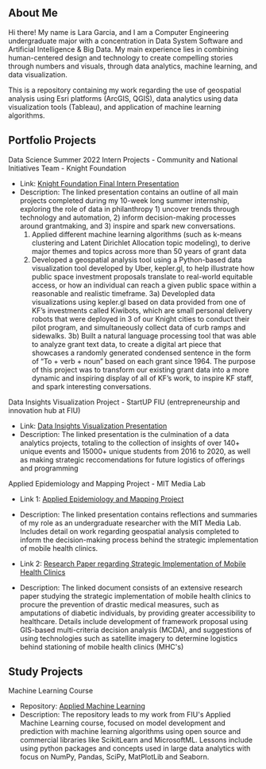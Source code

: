 ## About Me
Hi there! My name is Lara Garcia, and I am a Computer Engineering undergraduate major with a concentration in Data System Software and Artificial Intelligence & Big Data.
My main experience lies in combining human-centered design and technology to create compelling stories through numbers and visuals, through data analytics, machine learning, and data visualization.

This is a repository containing my work regarding the use of geospatial analysis using Esri platforms (ArcGIS, QGIS), data analytics using data visualization tools (Tableau), and application of machine learning algorithms.

## Portfolio Projects

Data Science Summer 2022 Intern Projects - Community and National Initiatives Team - Knight Foundation
- Link: [Knight Foundation Final Intern Presentation](https://www.canva.com/design/DAFLp4FQYpo/XoFJtgi1FKAjY7F0mEbeQQ/view#1)
- Description: The linked presentation contains an outline of all main projects completed during my 10-week long summer internship, exploring the role of data in philanthropy 1) uncover trends through technology and automation, 2) inform decision-making processes around grantmaking, and 3) inspire and spark new conversations.
  1) Applied different machine learning algorithms (such as k-means clustering and Latent Dirichlet Allocation topic modeling), to derive major themes and topics across more than 50 years of grant data
  2) Developed a geospatial analysis tool using a Python-based data visualization tool developed by Uber, kepler.gl, to help illustrate how public space investment proposals translate to real-world equitable access, or how an individual can reach a given public space within a reasonable and realistic timeframe.
  3a) Developled data visualizations using kepler.gl based on data provided from one of KF’s investments called Kiwibots, which are small personal delivery robots that were deployed in 3 of our Knight cities to conduct their pilot program, and simultaneously collect data of curb ramps and sidewalks.
  3b) Built a natural language processing tool that was able to analyze grant text data, to create a digital art piece that showcases a randomly generated condensed sentence in the form of “To + verb + noun” based on each grant since 1964. The purpose of this project was to transform our existing grant data into a more dynamic and inspiring display of all of KF’s work, to inspire KF staff, and spark interesting conversations.


Data Insights Visualization Project - StartUP FIU (entrepreneurship and innovation hub at FIU)
- Link: [Data Insights Visualization Presentation](https://github.com/laragarciap/startupfiu-data-analytics/blob/43f8a64f768ad82cd6c11e7edbd77e9cd15f4f38/Data%20Insights%20Comprehensive%20Presentation.pdf)
- Description: The linked presentation is the culmination of a data analytics projects, totaling to the collection of insights of over 140+ unique events and 15000+ unique students from 2016 to 2020, as well as making strategic reccomendations for future logistics of offerings and programming


Applied Epidemiology and Mapping Project - MIT Media Lab
- Link 1: [Applied Epidemiology and Mapping Project](https://www.canva.com/design/DAEuFYYwMLk/orxuH9ZCetqylZccvFQcUg/view?utm_content=DAEuFYYwMLk&utm_campaign=designshare&utm_medium=link&utm_source=publishpresent) 
- Description: The linked presentation contains reflections and summaries of my role as an undergraduate researcher with the MIT Media Lab. Includes detail on work regarding geospatial analysis completed to inform the decision-making process behind the strategic implementation of mobile health clinics.

- Link 2: [Research Paper regarding Strategic Implementation of Mobile Health Clinics](https://github.com/laragarciap/geospatial-analysis-mit/blob/11a5bad0ef749fda6695f3b79f07c3af218187aa/ARCH%20Final%20Draft-%20Strategic%20Implementation%20of%20Mobile%20Health%20Clinics.pdf)
- Description: The linked document consists of an extensive research paper studying the strategic implementation of mobile health clinics to procure the prevention of drastic medical measures, such as amputations of diabetic individuals, by providing greater accessibility to healthcare. Details include development of framework proposal using GIS-based multi-criteria decision analysis (MCDA), and suggestions of using technologies such as satellite imagery to determine logistics behind stationing of mobile health clinics (MHC's)


## Study Projects 
Machine Learning Course
- Repository: [Applied Machine Learning](https://github.com/laragarciap/app-machine-learning.git)
- Description: The repository leads to my work from FIU's Applied Machine Learning course, focused on model development and prediction with machine learning algorithms using open source and commercial libraries like ScikitLearn and MicrosoftML. Lessons include using python packages and concepts used in large data analytics with focus on NumPy, Pandas, SciPy, MatPlotLib and Seaborn.


<!--
**laragarciap/laragarciap** is a ✨ _special_ ✨ repository because its `README.md` (this file) appears on your GitHub profile.

-->
